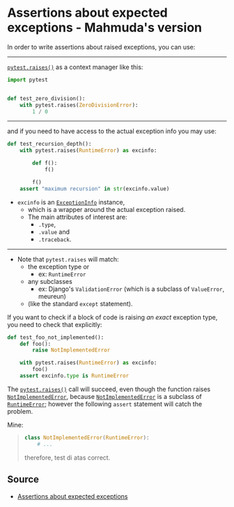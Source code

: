 # Assertions about expected exceptions - Mahmuda's version

In order to write assertions about raised exceptions, you can use:

---

[`pytest.raises()`](https://docs.pytest.org/en/8.1.x/reference/reference.html#pytest.raises) as a context manager like this:

```python
import pytest


def test_zero_division():
    with pytest.raises(ZeroDivisionError):
        1 / 0
```

---

and if you need to have access to the actual exception info you may use:

```python
def test_recursion_depth():
    with pytest.raises(RuntimeError) as excinfo:

        def f():
            f()

        f()
    assert "maximum recursion" in str(excinfo.value)
```

- `excinfo` is an [`ExceptionInfo`](https://docs.pytest.org/en/8.0.x/reference/reference.html#pytest.ExceptionInfo) instance,
  - which is a wrapper around the actual exception raised.
  - The main attributes of interest are:
    - `.type`,
    - `.value` and
    - `.traceback`.

---

- Note that `pytest.raises` will match:
  - the exception type or
    - ex: `RuntimeError`
  - any subclasses
    - ex: Django's `ValidationError` (which is a subclass of `ValueError`, meureun)
  - (like the standard `except` statement).

If you want to check if a block of code is raising *an exact* exception type, you need to check that explicitly:

```python
def test_foo_not_implemented():
    def foo():
        raise NotImplementedError

    with pytest.raises(RuntimeError) as excinfo:
        foo()
    assert excinfo.type is RuntimeError
```

The [`pytest.raises()`](https://docs.pytest.org/en/8.1.x/reference/reference.html#pytest.raises) call will succeed, even though the function raises [`NotImplementedError`](https://docs.python.org/3/library/exceptions.html#NotImplementedError), because [`NotImplementedError`](https://docs.python.org/3/library/exceptions.html#NotImplementedError) is a subclass of [`RuntimeError`](https://docs.python.org/3/library/exceptions.html#RuntimeError); however the following `assert` statement will catch the problem.

Mine:
>
> ```python
> class NotImplementedError(RuntimeError):
>     # ...
> ```
>
> therefore, test di atas correct.

## Source

- [Assertions about expected exceptions](https://docs.pytest.org/en/8.1.x/how-to/assert.html#assertions-about-expected-exceptions)
